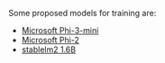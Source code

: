 Some proposed models for training are:
* [Microsoft Phi-3-mini](https://huggingface.co/microsoft/Phi-3-mini-4k-instruct)
* [Microsoft Phi-2](https://ollama.com/library/phi)
* [stablelm2 1.6B](https://ollama.com/library/stablelm2:1.6b)